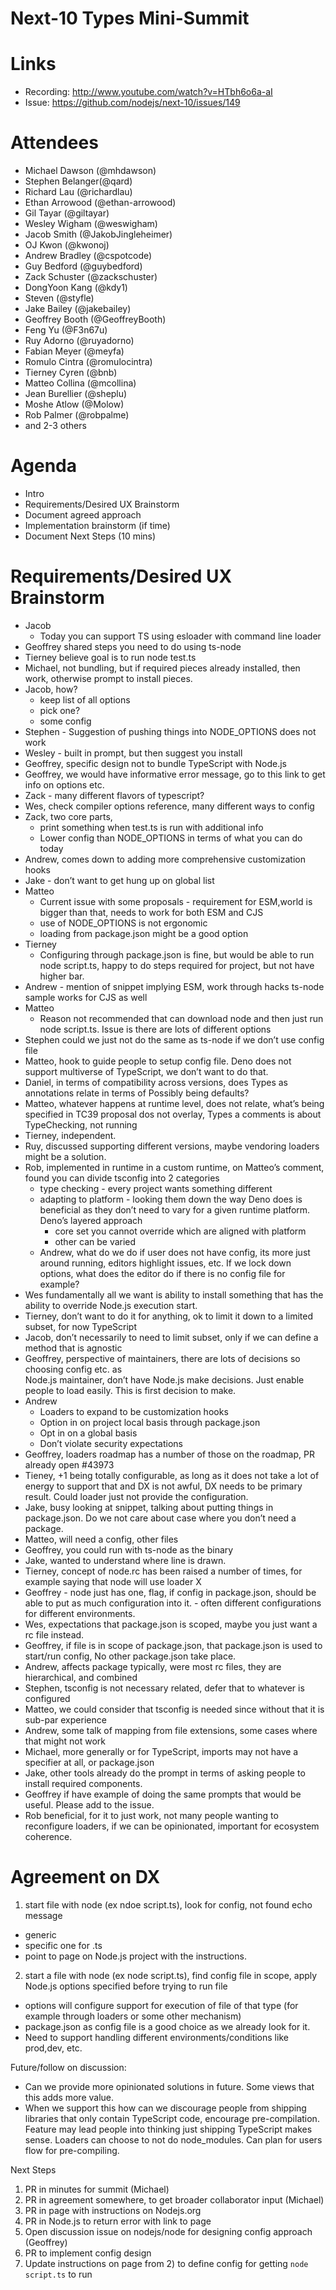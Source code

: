 # Next-10 Types Mini-Summit

# Links

* Recording: <http://www.youtube.com/watch?v=HTbh6o6a-aI>
* Issue: <https://github.com/nodejs/next-10/issues/149>

# Attendees

* Michael Dawson (@mhdawson)
* Stephen Belanger(@qard)
* Richard Lau (@richardlau)
* Ethan Arrowood (@ethan-arrowood)
* Gil Tayar (@giltayar)
* Wesley Wigham (@weswigham)
* Jacob Smith (@JakobJingleheimer)
* OJ Kwon (@kwonoj)
* Andrew Bradley (@cspotcode)
* Guy Bedford (@guybedford)
* Zack Schuster (@zackschuster)
* DongYoon Kang (@kdy1)
* Steven (@styfle)
* Jake Bailey (@jakebailey)
* Geoffrey Booth (@GeoffreyBooth)
* Feng Yu (@F3n67u)
* Ruy Adorno (@ruyadorno)
* Fabian Meyer (@meyfa)
* Romulo Cintra (@romulocintra)
* Tierney Cyren (@bnb)
* Matteo Collina (@mcollina)
* Jean Burellier (@sheplu)
* Moshe Atlow (@Molow)
* Rob Palmer (@robpalme)
* and 2-3 others

# Agenda

* Intro
* Requirements/Desired UX Brainstorm
* Document agreed approach
* Implementation brainstorm (if time)
* Document Next Steps (10 mins)

# Requirements/Desired UX Brainstorm

* Jacob
  * Today you can support TS using esloader with command line loader
* Geoffrey shared steps you need to do using ts-node
* Tierney believe goal is to run node test.ts
* Michael, not bundling, but if required pieces already installed, then work, otherwise
  prompt to install pieces.
* Jacob, how?
  * keep list of all options
  * pick one?
  * some config
* Stephen - Suggestion of pushing things into NODE_OPTIONS does not work
* Wesley - built in prompt, but then suggest you install
* Geoffrey, specific design not to bundle TypeScript with Node.js
* Geoffrey, we would have informative error message, go to this link to get info on
  options etc.
* Zack - many different flavors of typescript?
* Wes, check compiler options reference, many different ways to config
* Zack, two core parts,
  * print something when test.ts is run with additional info
  * Lower config than NODE_OPTIONS in terms of what you can do today
* Andrew, comes down to adding more comprehensive customization hooks
* Jake - don’t want to get hung up on global list
* Matteo
  * Current issue with some proposals - requirement for ESM,world is bigger than that, needs to work for both ESM and CJS
  * use of NODE_OPTIONS is not ergonomic
  * loading from package.json might be a good option
* Tierney
  * Configuring through package.json is fine, but would be able to run node script.ts,
    happy to do steps required for project, but not have higher bar.
* Andrew - mention of snippet implying ESM, work through hacks ts-node sample works for CJS
  as well
* Matteo
  * Reason not recommended that can download node and then just run node script.ts. Issue
    is there are lots of different options
* Stephen could we just not do the same as ts-node if we don’t use config file
* Matteo, hook to guide people to setup config file. Deno does not support multiverse of
  TypeScript, we don’t want to do that.
* Daniel, in terms of compatibility across versions, does Types as annotations relate in terms of
  Possibly being defaults?
* Matteo, whatever happens at runtime level, does not relate, what’s being specified in TC39
  proposal  dos not overlay, Types a comments is about TypeChecking, not running
* Tierney, independent.
* Ruy, discussed supporting different versions, maybe vendoring loaders might be a solution.
* Rob, implemented in runtime in a custom runtime, on Matteo’s comment, found you can divide tsconfig into 2 categories
  * type checking - every project wants something different
  * adapting to platform - looking them down the way Deno does is beneficial as they don’t need
    to vary for a given runtime platform. Deno’s layered approach
    * core set you cannot override which are aligned with platform
    * other can be varied
  * Andrew, what do we do if user does not have config, its more just around running, editors
    highlight issues, etc.  If we lock down options, what does the editor do if there is no config
    file for example?
* Wes fundamentally all we want is ability to install something that has the ability to override
  Node.js execution start.
* Tierney, don’t want to do it for anything, ok to limit it down to a limited subset, for now TypeScript
* Jacob, don’t necessarily to need to limit subset, only if we can define a method that is agnostic
* Geoffrey, perspective of maintainers, there are lots of decisions so choosing config etc. as  
  Node.js maintainer, don’t have Node.js make decisions. Just enable people to load easily.
  This is first decision to make.
* Andrew
  * Loaders to expand to be customization hooks
  * Option in on project local basis through package.json
  * Opt in on a global basis
  * Don’t violate security expectations
* Geoffrey, loaders roadmap has a number of those on the roadmap, PR already open #43973
* Tieney, +1 being totally configurable, as long as it does not take a lot of energy to
  support that and DX is not awful, DX needs to be primary result. Could loader just not provide
  the configuration.
* Jake, busy looking at snippet, talking about putting things in package.json.  Do we not care
  about case where you don’t need a package.
* Matteo, will need a config, other files
* Geoffrey, you could run with ts-node as the binary
* Jake, wanted to understand where line is drawn.
* Tierney, concept of node.rc has been raised a number of times, for example saying that node
  will use loader X
* Geoffrey - node just has one, flag, if config in package.json, should be able to put as much
  configuration into it. - often different configurations for different environments.
* Wes, expectations that package.json is scoped, maybe you just want a rc file instead.
* Geoffrey, if file is in scope of package.json, that package.json is used to start/run config,
  No other package.json take place.
* Andrew, affects package typically, were most rc files, they are hierarchical, and combined
* Stephen, tsconfig is not necessary related, defer that to whatever is configured
* Matteo, we could consider that tsconfig is needed since without that it is sub-par experience
* Andrew, some talk of mapping from file extensions, some cases where that might not work
* Michael, more generally or for TypeScript, imports may not have a specifier at all, or
  package.json
* Jake, other tools already do the prompt in terms of asking people to install required components.
* Geoffrey if have example of doing the same prompts that would be useful. Please add to the issue.
* Rob beneficial, for it to just work, not many people wanting to reconfigure loaders, if we
  can be opinionated, important for ecosystem coherence.

# Agreement on DX 
1. start file with node (ex ndoe script.ts), look for config, not found echo message
  * generic
  * specific one for .ts
  * point to page on Node.js project with the instructions.

2. start a file with node (ex node script.ts), find config file in scope, apply Node.js
  options specified before trying to run file
  * options will configure support for execution of file of that type (for example
    through loaders or some other mechanism)
  * package.json as config file is a good choice as we already look for it.
  * Need to support handling different environments/conditions like prod,dev, etc.

Future/follow on discussion:

* Can we provide more opinionated solutions in future. Some views that this adds more value.
* When we support this how can we discourage people from shipping libraries that only contain
  TypeScript code, encourage pre-compilation. Feature may lead people into thinking just
  shipping TypeScript makes sense. Loaders can choose to not do node_modules. Can plan for
  users flow for pre-compiling.

Next Steps

1. PR in minutes for summit (Michael)
1. PR in agreement somewhere, to get broader collaborator input (Michael)
1. PR in page with instructions on Nodejs.org
1. PR in Node.js to return error with link to page
1. Open discussion issue on nodejs/node for designing config approach (Geoffrey)
1. PR to implement config design
1. Update instructions on page from 2) to define config for getting `node script.ts` to run
